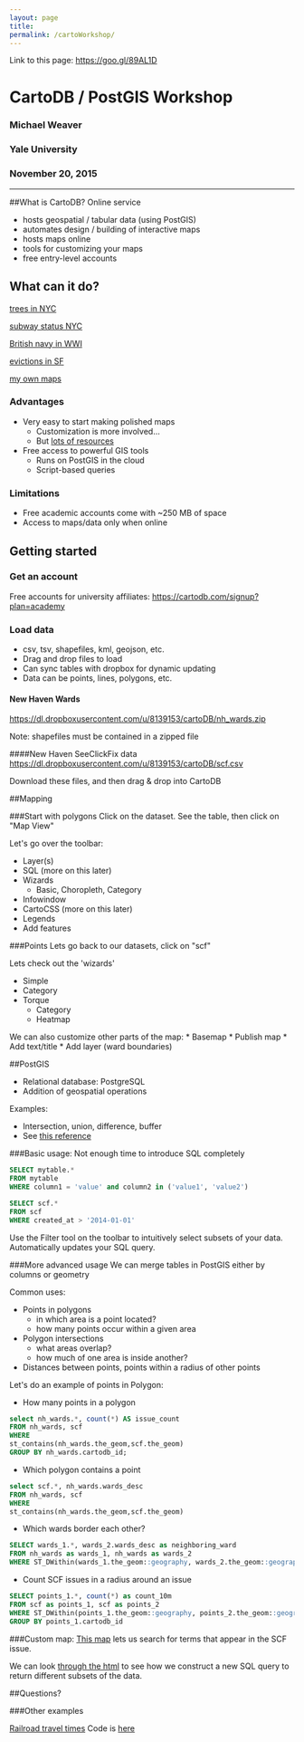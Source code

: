 ```yaml
---
layout: page
title: 
permalink: /cartoWorkshop/
---
```


Link to this page:
https://goo.gl/89AL1D

# CartoDB / PostGIS Workshop
### Michael Weaver
### Yale University
### November 20, 2015

---

##What is CartoDB?
Online service

* hosts geospatial / tabular data (using PostGIS)
* automates design / building of interactive maps
* hosts maps online
* tools for customizing your maps
* free entry-level accounts

## What can it do?

[trees in NYC](http://jillhubley.com/project/nyctrees/#all)

[subway status NYC](http://www.datapolitan.com/mta_station_repair_status/)

[British navy in WWI](http://www.theguardian.com/news/datablog/interactive/2012/oct/01/first-world-war-royal-navy-ships-mapped)

[evictions in SF](http://www.antievictionmappingproject.net/ellis.html)

[my own maps](http://mdweaver.github.io/maps)

### Advantages

* Very easy to start making polished maps
	* Customization is more involved...
	* But [lots of resources](http://cartodb.github.io/training/)
* Free access to powerful GIS tools
	* Runs on PostGIS in the cloud
	* Script-based queries

### Limitations

* Free academic accounts come with ~250 MB of space
* Access to maps/data only when online

## Getting started

### Get an account
Free accounts for university affiliates: 
https://cartodb.com/signup?plan=academy

### Load data

* csv, tsv, shapefiles, kml, geojson, etc.
* Drag and drop files to load
* Can sync tables with dropbox for dynamic updating
* Data can be points, lines, polygons, etc.

#### New Haven Wards
https://dl.dropboxusercontent.com/u/8139153/cartoDB/nh_wards.zip

Note: shapefiles must be contained in a zipped file

####New Haven SeeClickFix data
https://dl.dropboxusercontent.com/u/8139153/cartoDB/scf.csv

Download these files, and then drag & drop into CartoDB

##Mapping

###Start with polygons
Click on the dataset. See the table, then click on "Map View"

Let's go over the toolbar:

* Layer(s)
* SQL (more on this later)
* Wizards
	* Basic, Choropleth, Category
* Infowindow
* CartoCSS (more on this later)
* Legends
* Add features

###Points
Lets go back to our datasets, click on "scf"

Lets check out the 'wizards'

* Simple
* Category
* Torque
	* Category
	* Heatmap

We can also customize other parts of the map:
	* Basemap
	* Publish map
	* Add text/title
	* Add layer (ward boundaries)

##PostGIS

* Relational database: PostgreSQL
* Addition of geospatial operations

Examples:

* Intersection, union, difference, buffer
* See [this reference](http://postgis.refractions.net/documentation/manual-1.4/ch07.html)

###Basic usage:
Not enough time to introduce SQL completely

```sql
SELECT mytable.*
FROM mytable
WHERE column1 = 'value' and column2 in ('value1', 'value2')
```

```sql
SELECT scf.*
FROM scf
WHERE created_at > '2014-01-01'
```

Use the Filter tool on the toolbar to intuitively select subsets of your data. Automatically updates your SQL query.

###More advanced usage
We can merge tables in PostGIS either by columns or geometry

Common uses: 

* Points in polygons
	* in which area is a point located?
	* how many points occur within a given area
* Polygon intersections
	* what areas overlap?
	* how much of one area is inside another?
* Distances between points, points within a radius of other points

Let's do an example of points in Polygon:

* How many points in a polygon
```sql
select nh_wards.*, count(*) AS issue_count 
FROM nh_wards, scf 
WHERE 
st_contains(nh_wards.the_geom,scf.the_geom) 
GROUP BY nh_wards.cartodb_id;
```
* Which polygon contains a point
```sql
select scf.*, nh_wards.wards_desc
FROM nh_wards, scf 
WHERE 
st_contains(nh_wards.the_geom,scf.the_geom) 
```

* Which wards border each other?
```sql
SELECT wards_1.*, wards_2.wards_desc as neighboring_ward
FROM nh_wards as wards_1, nh_wards as wards_2 
WHERE ST_DWithin(wards_1.the_geom::geography, wards_2.the_geom::geography, 10)
```

* Count SCF issues in a radius around an issue
```sql
SELECT points_1.*, count(*) as count_10m 
FROM scf as points_1, scf as points_2 
WHERE ST_DWithin(points_1.the_geom::geography, points_2.the_geom::geography, 10) and 
GROUP BY points_1.cartodb_id
```

###Custom map:
[This map](http://mdweaver.github.io/scf/) lets us search for terms that appear in the SCF issue.

We can look [through the html](https://github.com/mdweaver/mdweaver.github.io/blob/master/scf/index.html) to see how we construct a new SQL query to return different subsets of the data.

##Questions?

###Other examples

[Railroad travel times](http://mdweaver.github.io/times_year)
Code is [here](https://github.com/mdweaver/mdweaver.github.io/blob/master/times_year/index.html)

